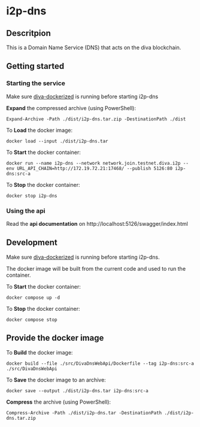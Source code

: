 # i2p-dns

## Descritpion
This is a Domain Name Service (DNS) that acts on the diva blockchain.

## Getting started
### Starting the service
Make sure [diva-dockerized](https://github.com/diva-exchange/diva-dockerized) is running before starting i2p-dns

**Expand** the compressed archive (using PowerShell):
```
Expand-Archive -Path ./dist/i2p-dns.tar.zip -DestinationPath ./dist
```

To **Load** the docker image:
```
docker load --input ./dist/i2p-dns.tar
```

To **Start** the docker container:
```
docker run --name i2p-dns --network network.join.testnet.diva.i2p --env URL_API_CHAIN=http://172.19.72.21:17468/ --publish 5126:80 i2p-dns:src-a
```

To **Stop** the docker container:
```
docker stop i2p-dns
```

### Using the api
Read the **api documentation** on http://localhost:5126/swagger/index.html

## Development
Make sure [diva-dockerized](https://github.com/diva-exchange/diva-dockerized) is running before starting i2p-dns.

The docker image will be built from the current code and used to run the container.

To **Start** the docker container:
```
docker compose up -d
```

To **Stop** the docker container:
```
docker compose stop
```

## Provide the docker image
To **Build** the docker image:
```
docker build --file ./src/DivaDnsWebApi/Dockerfile --tag i2p-dns:src-a ./src/DivaDnsWebApi
```

To **Save** the docker image to an archive:
```
docker save --output ./dist/i2p-dns.tar i2p-dns:src-a
```

**Compress** the archive (using PowerShell):
```
Compress-Archive -Path ./dist/i2p-dns.tar -DestinationPath ./dist/i2p-dns.tar.zip
```
